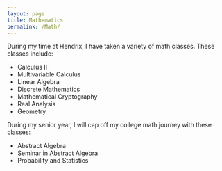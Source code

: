 ```yaml
---
layout: page
title: Mathematics
permalink: /Math/
---
```


During my time at Hendrix, I have taken a variety of math classes. These classes include:
- Calculus II
- Multivariable Calculus
- Linear Algebra
- Discrete Mathematics
- Mathematical Cryptography
- Real Analysis
- Geometry

During my senior year, I will cap off my college math journey with these classes:

- Abstract Algebra
- Seminar in Abstract Algebra
- Probability and Statistics
